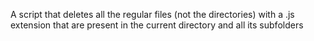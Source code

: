  A script that deletes all the regular files (not the directories) with a .js extension that are present in the current directory and all its subfolders
